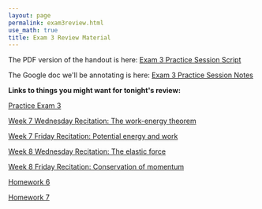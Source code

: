 ```yaml
---
layout: page 
permalink: exam3review.html
use_math: true
title: Exam 3 Review Material
---
```


The PDF version of the handout is here: <a href="review/exam-3-practice.pdf">Exam 3 Practice Session Script</a>

The Google doc we'll be annotating is here: <a href="https://bit.ly/3LZKsYj">Exam 3 Practice Session Notes</a>

**Links to things you might want for tonight's review:**

<a href="practice-exam-3.pdf">Practice Exam 3</a>

<a href="recitation/week7/recitation-energy-1.pdf">Week 7 Wednesday Recitation: The work-energy theorem</a>

<a href="recitation/week7/recitation-potential-energy.pdf">Week 7 Friday Recitation: Potential energy and work</a>

<a href="recitation/week8/recitation-springs.pdf">Week 8 Wednesday Recitation: The elastic force</a>

<a href="recitation/week8/recitation-momentum-1.pdf">Week 8 Friday Recitation: Conservation of momentum</a>

<a href="hw/hw6/hw6.pdf">Homework 6</a><br>

<a href="hw/hw7/hw7.pdf">Homework 7</a>

